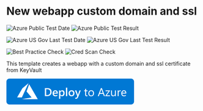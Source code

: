 # New webapp custom domain and ssl

![Azure Public Test Date](https://azurequickstartsservice.blob.core.windows.net/badges/webapp-keyvault-ssl/PublicLastTestDate.svg)
![Azure Public Test Result](https://azurequickstartsservice.blob.core.windows.net/badges/webapp-keyvault-ssl/PublicDeployment.svg)

![Azure US Gov Last Test Date](https://azurequickstartsservice.blob.core.windows.net/badges/webapp-keyvault-ssl/FairfaxLastTestDate.svg)
![Azure US Gov Last Test Result](https://azurequickstartsservice.blob.core.windows.net/badges/webapp-keyvault-ssl/FairfaxDeployment.svg)

![Best Practice Check](https://azurequickstartsservice.blob.core.windows.net/badges/webapp-keyvault-ssl/BestPracticeResult.svg)
![Cred Scan Check](https://azurequickstartsservice.blob.core.windows.net/badges/webapp-keyvault-ssl/CredScanResult.svg)

This template creates a webapp with a custom domain and ssl certificate from KeyVault

[![Deploy to Azure](https://raw.githubusercontent.com/Azure/azure-quickstart-templates/master/1-CONTRIBUTION-GUIDE/images/deploytoazure.svg?sanitize=true)](https://portal.azure.com/#create/Microsoft.Template/uri/https%3A%2F%2Fraw.githubusercontent.com%2FAzure%2Fazure-quickstart-templates%2Fmaster%2Fwebapp-keyvault-ssl%2Fazuredeploy.json)


